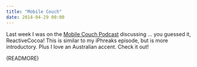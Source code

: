 ```yaml
---
title: "Mobile Couch"
date: 2014-04-29 00:00
---
```


Last week I was on the [Mobile Couch Podcast](http://jellystyle.com/podcasts/mobilecouch/30) discussing ... you guessed it, ReactiveCocoa! This is similar to my iPhreaks episode, but is more introductory. Plus I love an Australian accent. Check it out!

(READMORE)
